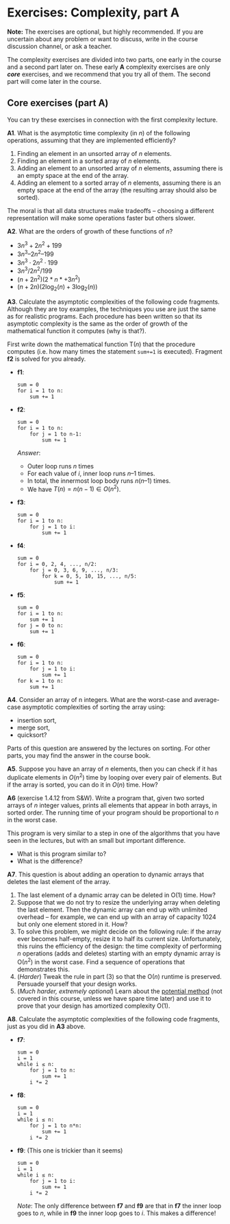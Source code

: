 # Exercises: Complexity, part A

**Note:**
The exercises are optional, but highly recommended.
If you are uncertain about any problem or want to discuss, write in the course discussion channel, or ask a teacher.

The complexity exercises are divided into two parts, one early in the course and a second part later on.
These early **A** complexity exercises are only ***core*** exercises, and we recommend that you try all of them.
The second part will come later in the course.

## Core exercises (part A)

You can try these exercises in connection with the first complexity lecture.

**A1**.
What is the asymptotic time complexity (in *n*) of the following operations, assuming that they are implemented efficiently?

1. Finding an element in an unsorted array of *n* elements.
2. Finding an element in a sorted array of *n* elements.
3. Adding an element to an unsorted array of *n* elements, assuming there is an empty space at the end of the array.
4. Adding an element to a sorted array of *n* elements, assuming there is an empty space at the end of the array (the resulting array should also be sorted).

The moral is that all data structures make tradeoffs – choosing a different representation will make some operations faster but others slower.

**A2**.
What are the orders of growth of these functions of $n$?

- $3 n^3 + 2 n^2 + 199$
- $3 n^3 – 2 n^2 – 199$
- $3 n^3 \cdot 2 n^2 \cdot 199$
- $3 n^3 / 2 n^2 / 199$
- $(n + 2 n^2)(2*n* + 3 n^2)$
- $(n + 2 n)(2 \log_2(n) + 3 \log_2(n))$

**A3**.
Calculate the asymptotic complexities of the following code fragments.
Although they are toy examples, the techniques you use are just the same as for realistic programs.
Each procedure has been written so that its asymptotic complexity is the same as the order of growth of the mathematical function it computes (why is that?).

First write down the mathematical function T(*n*) that the procedure computes (i.e. how many times the statement `sum+=1` is executed).
Fragment **f2** is solved for you already.

- **f1**:

    ```
    sum = 0
    for i = 1 to n:
        sum += 1
    ```

- **f2**:

    ```
    sum = 0
    for i = 1 to n:
        for j = 1 to n-1:
            sum += 1
    ```

  *Answer*:

    - Outer loop runs *n* times
    - For each value of *i*, inner loop runs *n*–1 times.
    - In total, the innermost loop body runs *n*(*n*–1) times.
    - We have $T(n) = n(n-1) \in O(n^2)$.

- **f3**:

    ```
    sum = 0
    for i = 1 to n:
        for j = 1 to i:
            sum += 1
    ```

- **f4**:

    ```
    sum = 0
    for i = 0, 2, 4, ..., n/2:
        for j = 0, 3, 6, 9, ..., n/3:
            for k = 0, 5, 10, 15, ..., n/5:
                sum += 1
    ```

- **f5**:

    ```
    sum = 0
    for i = 1 to n:
        sum += 1
    for j = 0 to n:
        sum += 1
    ```

- **f6**:

    ```
    sum = 0
    for i = 1 to n:
        for j = 1 to i:
            sum += 1
    for k = 1 to n:
        sum += 1
    ```

**A4**.
Consider an array of n integers.
What are the worst-case and average-case asymptotic complexities of sorting the array using:

- insertion sort,
- merge sort,
- quicksort?

Parts of this question are answered by the lectures on sorting.
For other parts, you may find the answer in the course book.

**A5**.
Suppose you have an array of *n* elements, then you can check if it has duplicate elements in $O(n^2)$ time by looping over every pair of elements.
But if the array is sorted, you can do it in $O(n)$ time.
How?

**A6** (exercise 1.4.12 from S&W). Write a program that, given two sorted arrays of *n* integer values, prints all elements that appear in both arrays, in sorted order. The running time of your program should be proportional to *n* in the worst case.

This program is very similar to a step in one of the algorithms that you have seen in the lectures, but with an small but important difference.

- What is this program similar to?
- What is the difference?

**A7**. This question is about adding an operation to dynamic arrays that deletes the last element of the array.

1. The last element of a dynamic array can be deleted in O(1) time. How?
2. Suppose that we do not try to resize the underlying array when deleting the last element. Then the dynamic array can end up with unlimited overhead – for example, we can end up with an array of capacity 1024 but only one element stored in it. How?
3. To solve this problem, we might decide on the following rule: if the array ever becomes half-empty, resize it to half its current size. Unfortunately, this ruins the efficiency of the design: the time complexity of performing *n* operations (adds and deletes) starting with an empty dynamic array is O(*n*<sup>2</sup>) in the worst case. Find a sequence of operations that demonstrates this.
4. (*Harder*) Tweak the rule in part (3) so that the O(*n*) runtime is preserved. Persuade yourself that your design works.
5. (*Much harder, extremely optional*) Learn about the [potential method](https://en.wikipedia.org/wiki/Potential_method) (not covered in this course, unless we have spare time later) and use it to prove that your design has amortized complexity O(1).

**A8**. Calculate the asymptotic complexities of the following code fragments, just as you did in **A3** above.

- **f7**:

    ```
    sum = 0
    i = 1
    while i ≤ n:
        for j = 1 to n:
            sum += 1
        i *= 2
    ```

- **f8**:

    ```
    sum = 0
    i = 1
    while i ≤ n:
        for j = 1 to n*n:
            sum += 1
        i *= 2
    ```

- **f9**: (This one is trickier than it seems)

    ```
    sum = 0
    i = 1
    while i ≤ n:
        for j = 1 to i:
            sum += 1
        i *= 2
    ```

   *Note*: The only difference between **f7** and **f9** are that in **f7** the inner loop goes to *n*, while in **f9** the inner loop goes to *i*. This makes a difference!

